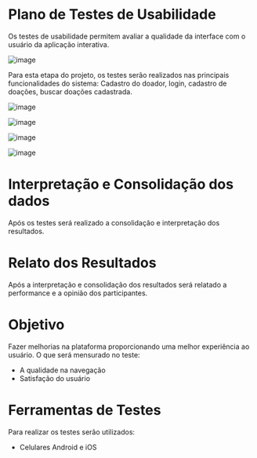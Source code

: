 # Plano de Testes de Usabilidade

Os testes de usabilidade permitem avaliar a qualidade da interface com o usuário da aplicação interativa.

![image](https://github.com/ICEI-PUC-Minas-PMV-ADS/pmv-ads-2024-1-e4-proj-dad-t3-diarista/assets/112135999/3bd16112-18b5-4589-b6b1-c46027d4733a)


Para esta etapa do projeto, os testes serão realizados nas principais funcionalidades do sistema: Cadastro do doador, login, cadastro de doações, buscar doações  cadastrada.

![image](https://github.com/ICEI-PUC-Minas-PMV-ADS/pmv-ads-2023-2-e3-proj-mov-t2-pmv-ads-2023-2-e3-proj-mov-t2-time5/assets/117127986/e62a9b77-4525-446d-9594-90ffcd87bfb0)

![image](https://github.com/ICEI-PUC-Minas-PMV-ADS/pmv-ads-2023-2-e3-proj-mov-t2-pmv-ads-2023-2-e3-proj-mov-t2-time5/assets/117127986/feb97678-7428-4ea4-8822-67e01f1cb185)

![image](https://github.com/ICEI-PUC-Minas-PMV-ADS/pmv-ads-2023-2-e3-proj-mov-t2-pmv-ads-2023-2-e3-proj-mov-t2-time5/assets/117127986/a43591c2-6547-46a1-801a-a282c36a36d6)

![image](https://github.com/ICEI-PUC-Minas-PMV-ADS/pmv-ads-2023-2-e3-proj-mov-t2-pmv-ads-2023-2-e3-proj-mov-t2-time5/assets/117127986/6cc539b7-ba50-4a49-9c58-72bffaa7b5c2)

# Interpretação e Consolidação dos dados

Após os testes será realizado a consolidação e interpretação dos resultados.

# Relato dos Resultados

Após a interpretação e consolidação dos resultados será relatado a performance e a opinião dos participantes.

# Objetivo

Fazer melhorias na plataforma proporcionando uma melhor experiência ao usuário. O que será mensurado no teste:

- A qualidade na navegação
- Satisfação do usuário

# Ferramentas de Testes

Para realizar os testes serão utilizados:

- Celulares Android e iOS
